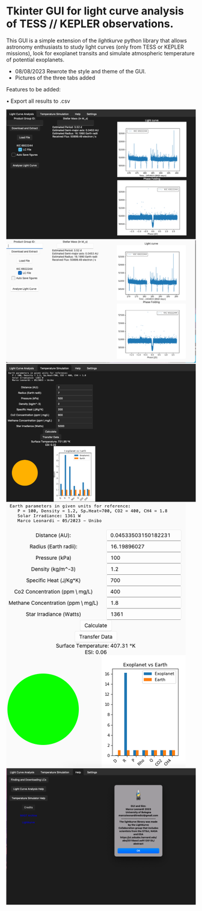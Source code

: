 # Tkinter GUI for light curve analysis of TESS // KEPLER observations. 

This GUI is a simple extension of the _lightkurve_ python library that allows astronomy enthusiasts to study light curves (only from TESS or KEPLER missions), look for exoplanet transits and simulate atmospheric temperature of potential exoplanets. 

- 08/08/2023 Rewrote the style and theme of the GUI.
- Pictures of the three tabs added

Features to be added:

• Export all results to .csv

![One](Dark.png)
![Two](Light.png)
![Three](TempD.png)
![Four](TempL.png)
![Five](Help.png)
